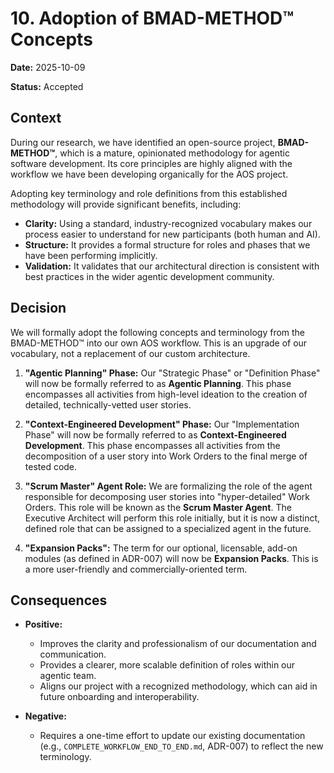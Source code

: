 # 10. Adoption of BMAD-METHOD™ Concepts

**Date:** 2025-10-09

**Status:** Accepted

## Context

During our research, we have identified an open-source project, **BMAD-METHOD™**, which is a mature, opinionated methodology for agentic software development. Its core principles are highly aligned with the workflow we have been developing organically for the AOS project.

Adopting key terminology and role definitions from this established methodology will provide significant benefits, including:
-   **Clarity:** Using a standard, industry-recognized vocabulary makes our process easier to understand for new participants (both human and AI).
-   **Structure:** It provides a formal structure for roles and phases that we have been performing implicitly.
-   **Validation:** It validates that our architectural direction is consistent with best practices in the wider agentic development community.

## Decision

We will formally adopt the following concepts and terminology from the BMAD-METHOD™ into our own AOS workflow. This is an upgrade of our vocabulary, not a replacement of our custom architecture.

1.  **"Agentic Planning" Phase:** Our "Strategic Phase" or "Definition Phase" will now be formally referred to as **Agentic Planning**. This phase encompasses all activities from high-level ideation to the creation of detailed, technically-vetted user stories.

2.  **"Context-Engineered Development" Phase:** Our "Implementation Phase" will now be formally referred to as **Context-Engineered Development**. This phase encompasses all activities from the decomposition of a user story into Work Orders to the final merge of tested code.

3.  **"Scrum Master" Agent Role:** We are formalizing the role of the agent responsible for decomposing user stories into "hyper-detailed" Work Orders. This role will be known as the **Scrum Master Agent**. The Executive Architect will perform this role initially, but it is now a distinct, defined role that can be assigned to a specialized agent in the future.

4.  **"Expansion Packs":** The term for our optional, licensable, add-on modules (as defined in ADR-007) will now be **Expansion Packs**. This is a more user-friendly and commercially-oriented term.

## Consequences

-   **Positive:**
    -   Improves the clarity and professionalism of our documentation and communication.
    -   Provides a clearer, more scalable definition of roles within our agentic team.
    -   Aligns our project with a recognized methodology, which can aid in future onboarding and interoperability.

-   **Negative:**
    -   Requires a one-time effort to update our existing documentation (e.g., `COMPLETE_WORKFLOW_END_TO_END.md`, ADR-007) to reflect the new terminology.
